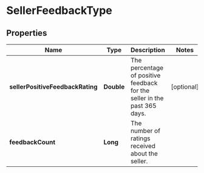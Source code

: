 
# SellerFeedbackType

## Properties
Name | Type | Description | Notes
------------ | ------------- | ------------- | -------------
**sellerPositiveFeedbackRating** | **Double** | The percentage of positive feedback for the seller in the past 365 days. |  [optional]
**feedbackCount** | **Long** | The number of ratings received about the seller. | 




